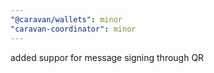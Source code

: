 ```yaml
---
"@caravan/wallets": minor
"caravan-coordinator": minor
---
```


added suppor for message signing through QR
